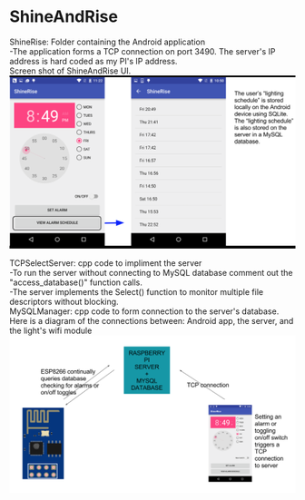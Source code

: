 # ShineAndRise
ShineRise: Folder containing the Android application <br />
    -The application forms a TCP connection on port 3490. The server's IP address is hard coded as my PI's IP address.  <br />
Screen shot of ShineAndRise UI.
![Alt text](https://github.com/colinsheppard10/ShineAndRise/blob/master/Images/UserInterface.png "Optional title")

TCPSelectServer: cpp code to impliment the server <br />
    -To run the server without connecting to MySQL database comment out the "access_database()" function calls. <br />
    -The server implements the Select() function to monitor multiple file descriptors without blocking.<br />
MySQLManager: cpp code to form connection to the server's database. <br />
Here is a diagram of the connections between: Android app, the server, and the light's wifi module <br />
![Alt text](https://github.com/colinsheppard10/ShineAndRise/blob/master/Images/Network.png "Optional title")
